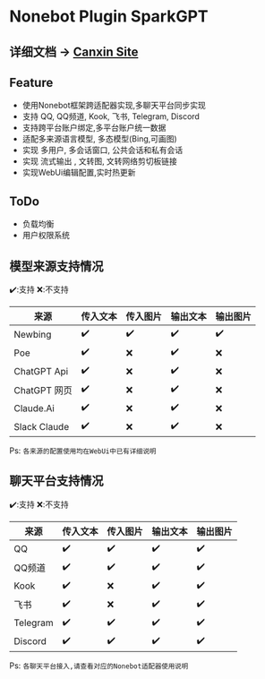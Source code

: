 # Nonebot Plugin SparkGPT

## 详细文档 -> [Canxin Site](https://canxin121.github.io/p/sparkgpt/)

## Feature

- 使用Nonebot框架跨适配器实现,多聊天平台同步实现
- 支持 QQ, QQ频道, Kook, 飞书, Telegram, Discord
- 支持跨平台账户绑定,多平台账户统一数据
- 适配多来源语言模型, 多态模型(Bing,可画图)
- 实现 多用户, 多会话窗口, 公共会话和私有会话
- 实现 流式输出 , 文转图, 文转网络剪切板链接 
- 实现WebUi编辑配置,实时热更新
  
## ToDo
- 负载均衡
- 用户权限系统

## 模型来源支持情况
✔️:支持 ❌:不支持  

| 来源         | 传入文本 | 传入图片 | 输出文本 | 输出图片 |
| ------------ | -------- | -------- | -------- | -------- |
| Newbing      | ✔️        | ✔️        | ✔️        | ✔️        |
| Poe          | ✔️        | ❌        | ✔️        | ❌        |
| ChatGPT Api  | ✔️        | ❌        | ✔️        | ❌        |
| ChatGPT 网页 | ✔️        | ❌        | ✔️        | ❌        |
| Claude.Ai    | ✔️        | ❌        | ✔️        | ❌        |
| Slack Claude | ✔️        | ❌        | ✔️        | ❌        |
  
Ps: `各来源的配置使用均在WebUi中已有详细说明`

## 聊天平台支持情况
✔️:支持 ❌:不支持  

| 来源     | 传入文本 | 传入图片 | 输出文本 | 输出图片 |
| -------- | -------- | -------- | -------- | -------- |
| QQ       | ✔️        | ✔️        | ✔️        | ✔️        |
| QQ频道   | ✔️        | ✔️        | ✔️        | ✔️        |
| Kook     | ✔️        | ❌        | ✔️        | ✔️        |
| 飞书     | ✔️        | ❌        | ✔️        | ✔️        |
| Telegram | ✔️        | ✔️        | ✔️        | ✔️        |
| Discord  | ✔️        | ✔️        | ✔️        | ✔️        |
  
Ps: `各聊天平台接入,请查看对应的Nonebot适配器使用说明`
